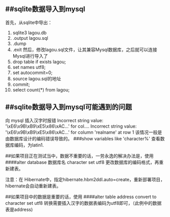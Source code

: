 ##sqlite数据导入到mysql
---
首先，从sqlite中导出：
1. sqlite3 lagou.db
2. .output lagou.sql
3. .dump
4. .exit
然后，修改lagou.sql文件，让其兼容Mysql数据库，之后就可以连接Mysql进行导入了
1. drop table if exists lagou;
2. set names utf8;
3. set autocommit=0;
4. source lagou.sql的地址
5. commit;
6. select count(*) from lagou;

##sqlite数据导入到mysql可能遇到的问题
---------
向 mysql 插入汉字时报错 Incorrect string value: '\xE6\x9B\xB9\xE5\x86\xAC...' for col....
Incorrect string value: '\xE6\x9B\xB9\xE5\x86\xAC...' for column 'realname' at row 1 该情况一般是由数据库设计的编码错误导致的。
###show variables like 'character%' 查看数据库编码，为latin1.

##如果项目正在测试当中，数据不重要的话，一劳永逸的解决办法是，使用
####alter database 数据库名 character set utf8 更改数据库的编码格式，再重新建表。

注意：在 Hibernate中，指定hibernate.hbm2ddl.auto=create，重新部署项目，hibernate会自动重新建表。

##如果项目中的数据是重要的话，使用
####alter table address convert to character set utf8 转换需要插入汉字的数据表编码为utf8即可，（此例中的数据表是address)